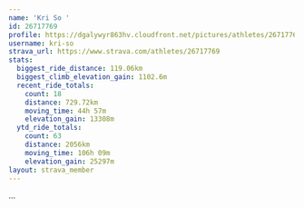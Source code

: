 ```yaml
---
name: 'Kri So '
id: 26717769
profile: https://dgalywyr863hv.cloudfront.net/pictures/athletes/26717769/7761026/13/large.jpg
username: kri-so
strava_url: https://www.strava.com/athletes/26717769
stats:
  biggest_ride_distance: 119.06km
  biggest_climb_elevation_gain: 1102.6m
  recent_ride_totals:
    count: 18
    distance: 729.72km
    moving_time: 44h 57m
    elevation_gain: 13308m
  ytd_ride_totals:
    count: 63
    distance: 2056km
    moving_time: 106h 09m
    elevation_gain: 25297m
layout: strava_member
--- 
```

...
